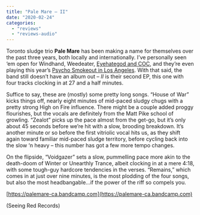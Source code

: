 ```yaml
---
title: "Pale Mare – II"
date: "2020-02-24"
categories: 
  - "reviews"
  - "reviews-audio"
---
```


Toronto sludge trio **Pale Mare** has been making a name for themselves over the past three years, both locally and internationally. I’ve personally seen ‘em open for Windhand, Weedeater, [Eyehategod and COC](https://hellbound.ca/2018/01/amateur-concert-photography-hour-coc-ehg-pale-mare-ol-time-moonshine-opera-house-january-9-2018/), and they’re even playing this year’s [Psycho Smokeout in Los Angeles](http://www.brooklynvegan.com/psycho-smokeout-2020-lineup-the-obsessed-weedeater-acid-king-cough-more/). With that said, the band still doesn’t have an album out – _II_ is their second EP, this one with four tracks clocking in at 27 and a half minutes.

Suffice to say, these are (mostly) some pretty long songs. “House of War” kicks things off, nearly eight minutes of mid-paced sludgy chugs with a pretty strong High on Fire influence. There might be a couple added proggy flourishes, but the vocals are definitely from the Matt Pike school of growling. “Zealot” picks up the pace almost from the get-go, but it’s only about 45 seconds before we’re hit with a slow, brooding breakdown. It’s another minute or so before the first vitriolic vocal hits us, as they shift again toward familiar mid-paced sludge territory, before cycling back into the slow ‘n heavy – this number has got a few more tempo changes.

On the flipside, “Voidgazer” sets a slow, pummelling pace more akin to the death-doom of Winter or Unearthly Trance, albeit clocking in at a mere 4:18, with some tough-guy hardcore tendencies in the verses. “Remains,” which comes in at just over nine minutes, is the most plodding of the four songs, but also the most headbangable…if the power of the riff so compels you.

[https://palemare-ca.bandcamp.com](https://palemare-ca.bandcamp.com)

(Seeing Red Records)
